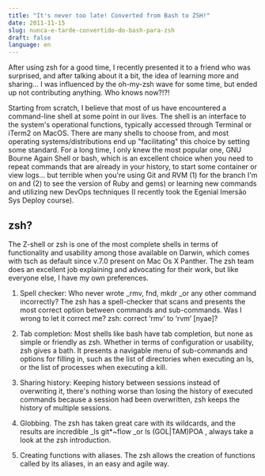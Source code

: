 ```yaml
---
title: "It's never too late! Converted from Bash to ZSH!"
date: 2011-11-15
slug: nunca-e-tarde-convertido-do-bash-para-zsh
draft: false
language: en
---
```


After using zsh for a good time, I recently presented it to a friend who was surprised, and after talking about it a bit, the idea of learning more and sharing... I was influenced by the oh-my-zsh wave for some time, but ended up not contributing anything. Who knows now?!?!

Starting from scratch, I believe that most of us have encountered a command-line shell at some point in our lives. The shell is an interface to the system's operational functions, typically accessed through Terminal or iTerm2 on MacOS. There are many shells to choose from, and most operating systems/distributions end up "facilitating" this choice by setting some standard. For a long time, I only knew the most popular one, GNU Bourne Again Shell or bash, which is an excellent choice when you need to repeat commands that are already in your history, to start some container or view logs... but terrible when you're using Git and RVM (1) for the branch I'm on and (2) to see the version of Ruby and gems) or learning new commands and utilizing new DevOps techniques (I recently took the Egenial Imersão Sys Deploy course).

## zsh?

The Z-shell or zsh is one of the most complete shells in terms of functionality and usability among those available on Darwin, which comes with tsch as default since v.7.0 present on Mac Os X Panther. The zsh team does an excellent job explaining and advocating for their work, but like everyone else, I have my own preferences.

1. Spell checker: Who never wrote _rmv, fnd, mkdr _or any other command incorrectly? The zsh has a spell-checker that scans and presents the most correct option between commands and sub-commands. Was I wrong to let it correct me?
zsh: correct ‘rmv’ to ‘rvm’ [nyae]?

1. Tab completion: Most shells like bash have tab completion, but none as simple or friendly as zsh. Whether in terms of configuration or usability, zsh gives a bath. It presents a navigable menu of sub-commands and options for filling in, such as the list of directories when executing an ls, or the list of processes when executing a kill.

2. Sharing history: Keeping history between sessions instead of overwriting it, there's nothing worse than losing the history of executed commands because a session had been overwritten, zsh keeps the history of multiple sessions.

3. Globbing. The zsh has taken great care with its wildcards, and the results are incredible _ls git*~flow _or ls (GOL|TAM)POA , always take a look at the zsh introduction.

4. Creating functions with aliases. The zsh allows the creation of functions called by its aliases, in an easy and agile way.
